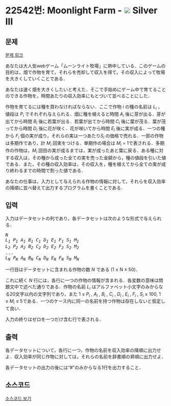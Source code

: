 # 22542번: Moonlight Farm - <img src="https://static.solved.ac/tier_small/8.svg" style="height:20px" /> Silver III

<!-- performance -->

<!-- 문제 제출 후 깃허브에 푸시를 했을 때 제출한 코드의 성능이 입력될 공간입니다.-->

<!-- end -->

## 문제

[문제 링크](https://boj.kr/22542)


<p>あなたは大人気webゲーム「ムーンライト牧場」に熱中している．このゲームの目的は，畑で作物を育て，それらを売却して収入を得て，その収入によって牧場を大きくしていくことである．</p>

<p>あなたは速く畑を大きくしたいと考えた．そこで手始めにゲーム中で育てることのできる作物を，時間あたりの収入効率にもとづいて並べることにした．</p>

<p>作物を育てるには種を買わなければならない．ここで作物&nbsp;<i>i</i>&nbsp;の種の名前は&nbsp;<i>L<sub>i</sub></i>&nbsp;，値段は&nbsp;<i>P<sub>i</sub></i>&nbsp;でそれぞれ与えられる．畑に種を植えると時間&nbsp;<i>A<sub>i</sub></i>&nbsp;後に芽が出る．芽が出てから時間&nbsp;<i>B<sub>i</sub></i>&nbsp;後に若葉が出る．若葉が出てから時間&nbsp;<i>C<sub>i</sub></i>&nbsp;後に葉が茂る．葉が茂ってから時間&nbsp;<i>D<sub>i</sub></i>&nbsp;後に花が咲く．花が咲いてから時間&nbsp;<i>E<sub>i</sub></i>&nbsp;後に実が成る．一つの種から&nbsp;<i>F<sub>i</sub></i>&nbsp;個の実が成り，それらの実は一つあたり<i>S<sub>i</sub></i>&nbsp;の価格で売れる．一部の作物は多期作であり，計&nbsp;<i>M<sub>i</sub></i>&nbsp;回実をつける．単期作の場合は&nbsp;<i>M<sub>i</sub></i>&nbsp;= 1で表される．多期作の作物は，<i>M<sub>i</sub></i>&nbsp;回目の実が成るまでは，実が成ったあと葉に戻る．ある種に対する収入は，その種から成った全ての実を売った金額から，種の値段を引いた値である．また，その種の収入効率は，その収入を，種を植えてから全ての実が成り終わるまでの時間で割った値である．</p>

<p>あなたの仕事は，入力として与えられる作物の情報に対して，それらを収入効率の降順に並べ替えて出力するプログラムを書くことである．</p>



## 입력


<p>入力はデータセットの列であり，各データセットは次のような形式で与えられる．</p>

<pre><i>N
</i><i>L<sub>1</sub></i> <i>P<sub>1</sub></i> <i>A<sub>1</sub></i> <i>B<sub>1</sub></i> <i>C<sub>1</sub></i> <i>D<sub>1</sub></i> <i>E<sub>1</sub></i> <i>F<sub>1</sub></i> <i>S<sub>1</sub></i> <i>M<sub>1</sub></i>
<i>L<sub>2</sub></i> <i>P<sub>2</sub></i> <i>A<sub>2</sub></i> <i>B<sub>2</sub></i> <i>C<sub>2</sub></i> <i>D<sub>2</sub></i> <i>E<sub>2</sub></i> <i>F<sub>2</sub></i> <i>S<sub>2</sub></i> <i>M<sub>2</sub></i>
...
<i>L<sub>N</sub></i> <i>P<sub>N</sub></i> <i>A<sub>N</sub></i> <i>B<sub>N</sub></i> <i>C<sub>N</sub></i> <i>D<sub>N</sub></i> <i>E<sub>N</sub></i> <i>F<sub>N</sub></i> <i>S<sub>N</sub></i> <i>M<sub>N</sub></i></pre>

<p>一行目はデータセットに含まれる作物の数&nbsp;<i>N</i>&nbsp;である (1 ≤ N ≤ 50)．</p>

<p>これに続く&nbsp;<i>N</i>&nbsp;行には，各行に一つの作物の情報が含まれる．各変数の意味は問題文中で述べた通りである．作物の名前&nbsp;<i>L<sub>i</sub></i>&nbsp;はアルファベット小文字のみからなる20文字以内の文字列であり，また 1 ≤&nbsp;<i>P<sub>i</sub></i>&nbsp;,&nbsp;<i>A<sub>i</sub></i>&nbsp;,&nbsp;<i>B<sub>i</sub></i>&nbsp;,&nbsp;<i>C<sub>i</sub></i>&nbsp;,&nbsp;<i>D<sub>i</sub></i>&nbsp;,&nbsp;<i>E<sub>i</sub></i>&nbsp;,&nbsp;<i>F<sub>i</sub></i>&nbsp;,&nbsp;<i>S<sub>i</sub></i>&nbsp;≤ 100, 1 ≤&nbsp;<i>M<sub>i</sub></i>&nbsp;≤ 5である．一つのケース内に同一の名前を持つ作物は存在しないと仮定して良い．</p>

<p>入力の終りはゼロを一つだけ含む行で表される．</p>



## 출력


<p>各データセットについて，各行に一つ，作物の名前を収入効率の降順に出力せよ．収入効率が同じ作物に対しては，それらの名前を辞書順の昇順に出力せよ．</p>

<p>各データセットの出力の後には“#”のみからなる1行を出力すること．</p>



## 소스코드

[소스코드 보기](Moonlight%20Farm.cpp)